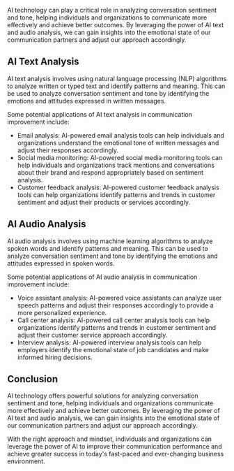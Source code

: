 

AI technology can play a critical role in analyzing conversation sentiment and tone, helping individuals and organizations to communicate more effectively and achieve better outcomes. By leveraging the power of AI text and audio analysis, we can gain insights into the emotional state of our communication partners and adjust our approach accordingly.

AI Text Analysis
----------------

AI text analysis involves using natural language processing (NLP) algorithms to analyze written or typed text and identify patterns and meaning. This can be used to analyze conversation sentiment and tone by identifying the emotions and attitudes expressed in written messages.

Some potential applications of AI text analysis in communication improvement include:

* Email analysis: AI-powered email analysis tools can help individuals and organizations understand the emotional tone of written messages and adjust their responses accordingly.
* Social media monitoring: AI-powered social media monitoring tools can help individuals and organizations track mentions and conversations about their brand and respond appropriately based on sentiment analysis.
* Customer feedback analysis: AI-powered customer feedback analysis tools can help organizations identify patterns and trends in customer sentiment and adjust their products or services accordingly.

AI Audio Analysis
-----------------

AI audio analysis involves using machine learning algorithms to analyze spoken words and identify patterns and meaning. This can be used to analyze conversation sentiment and tone by identifying the emotions and attitudes expressed in spoken words.

Some potential applications of AI audio analysis in communication improvement include:

* Voice assistant analysis: AI-powered voice assistants can analyze user speech patterns and adjust their responses accordingly to provide a more personalized experience.
* Call center analysis: AI-powered call center analysis tools can help organizations identify patterns and trends in customer sentiment and adjust their customer service approach accordingly.
* Interview analysis: AI-powered interview analysis tools can help employers identify the emotional state of job candidates and make informed hiring decisions.

Conclusion
----------

AI technology offers powerful solutions for analyzing conversation sentiment and tone, helping individuals and organizations communicate more effectively and achieve better outcomes. By leveraging the power of AI text and audio analysis, we can gain insights into the emotional state of our communication partners and adjust our approach accordingly.

With the right approach and mindset, individuals and organizations can leverage the power of AI to improve their communication performance and achieve greater success in today's fast-paced and ever-changing business environment.
